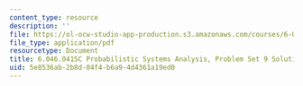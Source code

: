 ```yaml
---
content_type: resource
description: ''
file: https://ol-ocw-studio-app-production.s3.amazonaws.com/courses/6-041sc-probabilistic-systems-analysis-and-applied-probability-fall-2013/5e8536ab2b8d04f4b6a94d4361a19ed0_MIT6_041SCF13_assn09_sol.pdf
file_type: application/pdf
resourcetype: Document
title: 6.046.041SC Probabilistic Systems Analysis, Problem Set 9 Solutions
uid: 5e8536ab-2b8d-04f4-b6a9-4d4361a19ed0
---
```

